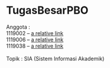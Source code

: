# TugasBesarPBO
Anggota :<br>
1119002 – [a relative link](https://www.instagram.com/albertusangkuw/?hl=en "Albertus Septian Angkuw") <br>
1119006 – [a relative link](https://www.instagram.com/williamjuniar/?hl=en "William Juniar") <br>
1119038 – [a relative link](https://www.instagram.com/angelsh_y/?hl=en "Elangel Neilea Shaday")<br>
<br>
Topik : SIA (Sistem Informasi Akademik)
